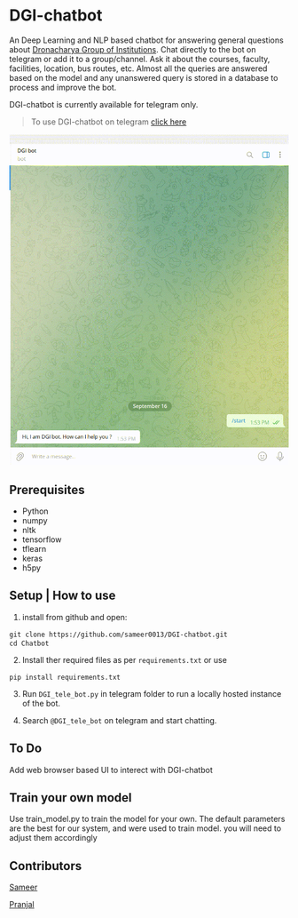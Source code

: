 # DGI-chatbot
An Deep Learning  and NLP based chatbot for answering general questions about [Dronacharya Group of Institutions](https://gnindia.dronacharya.info/). Chat directly to the bot on telegram or add it to a group/channel. Ask it about the courses, faculty, facilities, location, bus routes, etc. Almost all the queries are answered based on the model and any unanswered query is stored in a database to process and improve the bot.

DGI-chatbot is currently available for telegram only.

> To use DGI-chatbot on telegram [click here](https://t.me/DGI_tele_bot)

![img](sample/output.gif)

## Prerequisites
- Python
- numpy
- nltk
- tensorflow
- tflearn
- keras
- h5py

## Setup | How to use
1. install from github and open:
```
git clone https://github.com/sameer0013/DGI-chatbot.git
cd Chatbot
```
2. Install ther required files as per `requirements.txt` or use
``` 
pip install requirements.txt
```
3. Run `DGI_tele_bot.py` in telegram folder to run a locally hosted instance of the bot.

4. Search `@DGI_tele_bot` on telegram and start chatting.

## To Do
Add web browser based UI to interect with DGI-chatbot

## Train your own model
Use train_model.py to train the model for your own. The default parameters are the best for our system, and were used to train model. you will need to adjust them accordingly 
## Contributors
[Sameer](https://github.com/sameer0013/)

[Pranjal](https://github.com/pran-jal)

